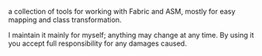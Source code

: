 a collection of tools for working with Fabric and ASM, mostly for easy mapping and class transformation.

I maintain it mainly for myself; anything may change at any time. By using it you accept full responsibility for any damages caused.

